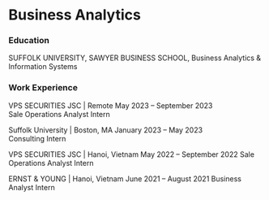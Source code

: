 # Business Analytics
### Education
SUFFOLK UNIVERSITY, SAWYER BUSINESS SCHOOL, Business Analytics & Information Systems  

### Work Experience
VPS SECURITIES JSC | Remote	May 2023 – September 2023  
Sale Operations Analyst Intern

Suffolk University | Boston, MA	January 2023 – May 2023  
Consulting Intern

VPS SECURITIES JSC | Hanoi, Vietnam May 2022 – September 2022
Sale Operations Analyst Intern

ERNST & YOUNG | Hanoi, Vietnam 	June 2021 – August 2021
Business Analyst Intern

